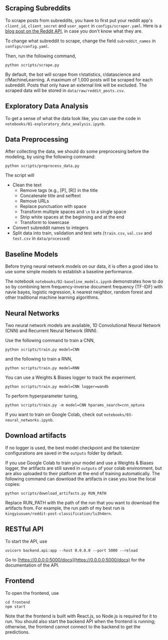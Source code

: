 ## Scraping Subreddits

To scrape posts from subreddits, you have to first put your reddit app's `client_id`, `client_secret` and `user_agent` in `configs/scraper.yaml`. Here is a [blog post on the Reddit API](https://www.jcchouinard.com/get-reddit-api-credentials-with-praw/), in case you don't know what they are.

To change what subreddit to scrape, change the field `subreddit_names` in `configs/config.yaml`.

Then, run the following command,

```
python scripts/scrape.py
```

By default, the bot will scrape from r/statistics, r/datascience and r/MachineLearning. A maximum of 1,000 posts will be scraped for each subreddit. Posts that only have an external link will be excluded. The scraped data will be stored in `data/raw/reddit_posts.csv`.

## Exploratory Data Analysis

To get a sense of what the data look like, you can use the code in `notebooks/01-exploratory_data_analysis.ipynb`.

## Data Preprocessing

After collecting the data, we should do some preprocesing before the modeling, by using the following command:

```
python scripts/preprocess_data.py
```

The script will

- Clean the text
    - Remove tags (e.g., [P], [R]) in the title
    - Concatenate title and selftext
    - Remove URLs
    - Replace punctuation with space
    - Transform multiple spaces and `\n` to a single space
    - Strip white spaces at the beginning and at the end
    - Transform to lowercase
- Convert subreddit names to integers
- Split data into train, validation and test sets (`train.csv`, `val.csv` and `test.csv` in `data/processed`)

## Baseline Models

Before trying neural network models on our data, it is often a good idea to use some simple models to establish a baseline performance.

The notebook `notebooks/02-baseline_models.ipynb` demonstrates how to do so by combining term frequency-inverse document frequency (TF-IDF) with navie bayes, logistic regression, k nearest neighbor, random forest and other traditional machine learning algorithms.

## Neural Networks

Two neural network models are available, 1D Convolutional Neural Network (CNN) and Recurrent Neural Network (RNN).

Use the following command to train a CNN,

```
python scripts/train.py model=CNN
```

and the following to train a RNN,

```
python scripts/train.py model=RNN
```

You can use a Weights & Biases logger to track the experiment.

```
python scripts/train.py model=CNN logger=wandb
```

To perform hyperparameter tuning,

```
python scripts/train.py -m model=CNN hparams_search=cnn_optuna
```

If you want to train on Google Colab, check out `notebooks/03-neural_networks.ipynb`.

## Download artifacts

If no logger is used, the best model checkpoint and the tokenizer configurations are saved in the `outputs` folder by default.

If you use Google Colab to train your model and use a Weights & Biases logger, the artifacts are still saved in `outputs` of your colab environment, but are also uploaded to their platform at the end of training automatically. The following command can download the artifacts in case you lose the local copies:

```
python scripts/download_artifacts.py RUN_PATH
```

Replace RUN_PATH with the path of the run that you want to download the artifacts from. For example, the run path of my best run is `kingyiusuen/reddit-post-classification/lu3h4mrn`.

## RESTful API

To start the API, use

```
uvicorn backend.api:app --host 0.0.0.0 --port 5000 --reload
```

Go to [https://0.0.0.0:5000/docs](https://0.0.0.0:5000/docs) for the documentation of the API.

## Frontend

To open the frontend, use

```
cd frontend
npm start
```

Note that the frontend is built with React.js, so Node.js is required for it to run. You should also start the backend API when the frontend is running; otherwise, the frontend cannot connect to the backend to get the predictions.
